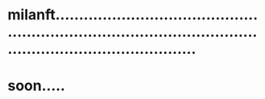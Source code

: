 # milanft........................................................................................................................................
# soon.....
